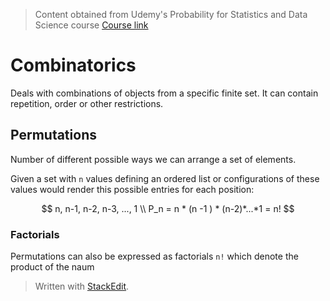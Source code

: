 > Content obtained from Udemy's Probability for Statistics and Data Science course [Course link](https://telusinternational.udemy.com/course/probability-for-statistics-and-data-science)

# Combinatorics

Deals with combinations of objects from a specific finite set. It can contain repetition, order or other restrictions.

## Permutations

Number of different possible ways we can arrange a set of elements.

Given a set with `n` values defining an ordered list or configurations of these values would render this possible entries for each position: 

$$
n, n-1, n-2, n-3, ..., 1 \\
P_n = n * (n -1 ) * (n-2)*...*1 = n!
$$

### Factorials

Permutations can also be expressed as factorials `n!` which denote the product of the naum

> Written with [StackEdit](https://stackedit.io/).
<!--stackedit_data:
eyJoaXN0b3J5IjpbLTM2MzE1OTk2OSwxNDA1NDg1OTIyLC0xOT
c3NDA3NTUzLC0xMDc0NTg5NDc1XX0=
-->